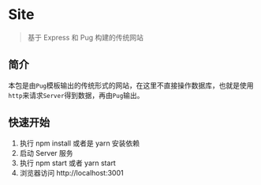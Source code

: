 # Site

> 基于 Express 和 Pug 构建的传统网站

## 简介

本包是由`Pug`模板输出的传统形式的网站，在这里不直接操作数据库，也就是使用`http`来请求`Server`得到数据，再由`Pug`输出。

## 快速开始

  1. 执行 npm install 或者是 yarn 安装依赖
  2. 启动 Server 服务
  3. 执行 npm start 或者 yarn start
  4. 浏览器访问 http://localhost:3001
